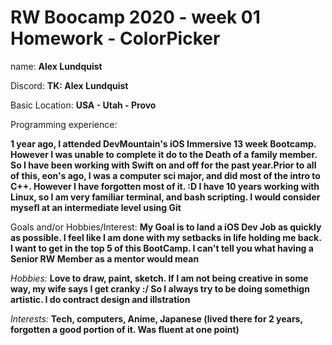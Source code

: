 # RW Boocamp 2020 - week 01 Homework - ColorPicker

name: **Alex Lundquist**

Discord: **TK: Alex Lundquist**

Basic Location: **USA - Utah - Provo**


Programming experience:

**1 year ago, I attended DevMountain's iOS Immersive 13 week Bootcamp. However I was unable to complete it do to the Death of a family member. So I have been working with Swift on and off for the past year.Prior to all of this, eon's ago, I was a computer sci major, and did most of the intro to C++. However I have forgotten most of it. :D I have 10 years working with Linux, so I am very familiar terminal, and bash scripting. I would consider mysefl at an intermediate level using Git**
	
Goals and/or Hobbies/Interest:
**My Goal is to land a iOS Dev Job as quickly as possible. I feel like I am done with my setbacks in life holding me back. I want to get in the top 5 of this BootCamp. I can't tell you what having a Senior RW Member as a mentor would mean**

_Hobbies:_ 
**Love to draw, paint, sketch. If I am not being creative in some way, my wife says I get cranky :/ So I always try to be doing somethign artistic. I do contract design and illstration**
	
_Interests:_ **Tech, computers, Anime, Japanese (lived there for 2 years, forgotten a good portion of it. Was fluent at one point)**

